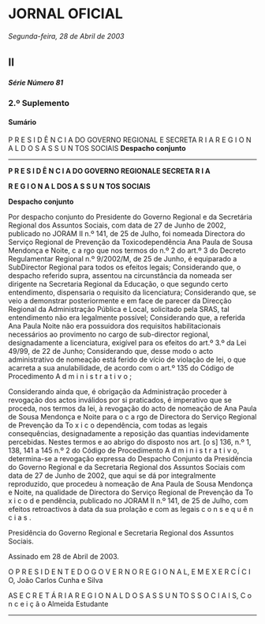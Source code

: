 # JORNAL OFICIAL

###### Segunda-feira, 28 de Abril de 2003

## II

##### Série Número 81

### **2.º Suplemento**

#### **Sumário**

P R E S I D Ê N C I A DO GOVERNO REGIONAL E SECRETA R I A R E G I O N A L D O S
A S S U N TOS SOCIAIS
**Despacho conjunto**




---

**P R E S I D Ê N C I A DO GOVERNO REGIONALE SECRETA R I A**

**R E G I O N A L DOS A S S U N TOS SOCIAIS**


**Despacho conjunto**


Por despacho conjunto do Presidente do Governo Regional e
da Secretária Regional dos Assuntos Sociais, com data de 27 de
Junho de 2002, publicado no JORAM II n.º 141, de 25 de Julho,
foi nomeada Directora do Serviço Regional de Prevenção da
Toxicodependência Ana Paula de Sousa Mendonça e Noite,
c a rgo que nos termos do n.º 2 do art.º 3 do Decreto Regulamentar
Regional n.º 9/2002/M, de 25 de Junho, é equiparado a SubDirector Regional para todos os efeitos legais;
Considerando que, o despacho referido supra, assentou na
circunstância da nomeada ser dirigente na Secretaria Regional da
Educação, o que segundo certo entendimento, dispensaria o
requisito da licenciatura;
Considerando que, se veio a demonstrar posteriormente e em
face de parecer da Direcção Regional da Administração Pública
e Local, solicitado pela SRAS, tal entendimento não era legalmente possível;
Considerando que, a referida Ana Paula Noite não era
possuidora dos requisitos habilitacionais necessários ao provimento no cargo de sub-director regional, designadamente a
licenciatura, exigível para os efeitos do art.º 3.º da Lei 49/99, de
22 de Junho;
Considerando que, desse modo o acto administrativo de
nomeação está ferido de vício de violação de lei, o que acarreta
a sua anulabilidade, de acordo com o art.º 135 do Código de
Procedimento A d m i n i s t r a t i v o ;



Considerando ainda que, é obrigação da Administração proceder à revogação dos actos inválidos por si praticados, é imperativo que se proceda, nos termos da lei, à revogação do acto de
nomeação de Ana Paula de Sousa Mendonça e Noite para o
c a rgo de Directora do Serviço Regional de Prevenção da To x i c o dependência, com todas as legais consequências, designadamente a reposição das quantias indevidamente percebidas.
Nestes termos e ao abrigo do disposto nos art. [o s] 136, n.º 1,
138, 141 a 145 n.º 2 do Código de Procedimento A d m i n i s t r a t i v o,
determina-se a revogação expressa do Despacho Conjunto da
Presidência do Governo Regional e da Secretaria Regional dos
Assuntos Sociais com data de 27 de Junho de 2002, que aqui se
dá por integralmente reproduzido, que procedeu à nomeação de
Ana Paula de Sousa Mendonça e Noite, na qualidade de
Directora do Serviço Regional de Prevenção da To x i c o d e pendência, publicado no JORAM II n.º 141, de 25 de Julho, com
efeitos retroactivos à data da sua prolação e com as legais
c o n s e q u ê n c i a s .


Presidência do Governo Regional e Secretaria Regional dos
Assuntos Sociais.


Assinado em 28 de Abril de 2003.


O P R E S I D E N T E D O G O V E R N O R E G I O N A L, E M E X E R C Í C I O, João
Carlos Cunha e Silva


AS E C R E T Á R I A R E G I O N A L D O S A S S U N TO S S O C I A I S, C o n c e i ç ã o
Almeida Estudante




---
